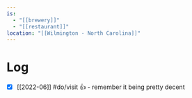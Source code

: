 ```yaml
---
is:
  - "[[brewery]]"
  - "[[restaurant]]"
location: "[[Wilmington - North Carolina]]"
---
```

# Log
- [x] [[2022-06]] #do/visit 👍 - remember it being pretty decent
